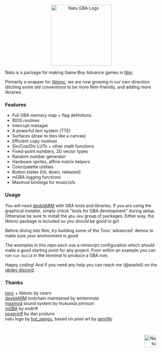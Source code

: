 <p align="center"><img width="200" src="https://user-images.githubusercontent.com/569607/85204175-8293f180-b30a-11ea-9fb0-66a502f740ba.png" alt="Natu GBA Logo"></p>

Natu is a package for making Game Boy Advance games in [Nim](https://nim-lang.org/).

Primarily a wrapper for [libtonc](https://www.coranac.com/tonc/text/), we are now growing in our own direction: ditching some old conventions to be more Nim-friendly, and adding more libraries.

### Features

- Full GBA memory map + flag definitions
- BIOS routines
- Interrupt manager
- A powerful text system (TTE)
- Surfaces (draw to tiles like a canvas)
- Efficient copy routines
- Sin/Cos/Div LUTs + other math functions
- Fixed-point numbers, 2D vector types
- Random number generator
- Hardware sprites, affine matrix helpers
- Color/palette utilities
- Button states (hit, down, released)
- mGBA logging functions
- Maxmod bindings for music/sfx

### Usage

You will need [devkitARM](https://devkitpro.org/wiki/Getting_Started) with GBA tools and libraries. If you are using the graphical installer, simply check "tools for GBA development" during setup. Otherwise be sure to install the `gba-dev` group of packages. Either way, the libtonc package is included so you should be good to go!

Before diving into Nim, try building some of the Tonc 'advanced' demos to make sure your environment is good.

The examples in this repo each use a _nimscript_ configuration which should make a good starting point for any project. From within an example you can run `nim build` in the terminal to produce a GBA rom.

Happy coding! And if you need any help you can reach me (@exelotl) on the [gbdev discord](https://discord.gg/gpBxq85).

### Thanks

[tonc](https://www.coranac.com/tonc/text/) + libtonc by cearn  
[devkitARM](https://devkitpro.org/) toolchain maintained by wintermute  
[maxmod](https://maxmod.devkitpro.org/) sound system by mukunda johnson  
[mGBA](https://mgba.io/) by endrift  
[posprintf](http://www.danposluns.com/gbadev/posprintf/index.html) by dan posluns  
natu logo by [hot_pengu](https://twitter.com/hot_pengu), based on pixel art by [iamrifki](https://iamrifki.github.io/)  

<br>
<p align="right"><img width="40" src="https://user-images.githubusercontent.com/569607/85335282-a440d480-b4d4-11ea-9f7f-a48ae4726525.png" alt="Natu" title="noot noot!">&nbsp;</p>
